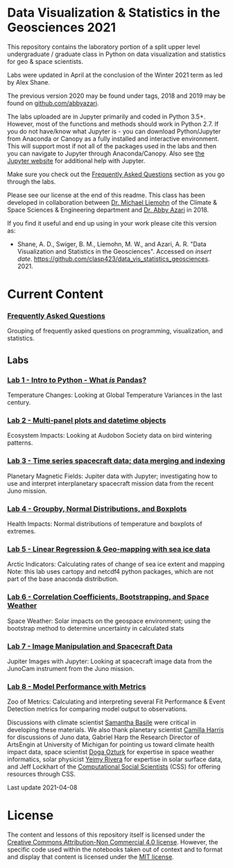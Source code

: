# Data Visualization & Statistics in the Geosciences 2021

This repository contains the laboratory portion of a split upper level
undergraduate / graduate class in Python on data visualization and statistics
for geo &amp; space scientists.

Labs were updated in April at the conclusion of the Winter 2021 term as led by Alex Shane. 

The previous version 2020 may be found under tags, 2018 and 2019 may be found on [github.com/abbyazari](https://github.com/abbyazari).

The labs uploaded are in Jupyter primarily and coded in Python 3.5+.
However, most of the functions and methods should work in Python 2.7.
If you do not have/know what Jupyter is - you can download Python/Jupyter
from Anaconda or Canopy as a fully installed and interactive environment.
This will support most if not all of the packages used in the labs and then
you can navigate to Jupyter through Anaconda/Canopy. Also see
[the Jupyter website](https://www.jupyter.org) for additional help with Jupyter.

Make sure you check out the
[Frequently Asked Questions](https://github.com/clasp423/data_vis_statistics_geosciences/blob/master/FAQ/FAQ.md)
section as you go through the labs. 
 
Please see our license at the end of this readme.
This class has been developed in collaboration between
[Dr. Michael Liemohn](http://clasp.engin.umich.edu/people/liemohn)
of the Climate & Space Sciences & Engineering department and 
[Dr. Abby Azari](https://abbyazari.github.io/) in 2018. 

If you find it useful and end up using in your work please cite this version as: 
- Shane, A. D., Swiger, B. M., Liemohn, M. W., and Azari, A. R.
"Data Visualization and Statistics in the Geosciences".
Accessed on *insert date*.
https://github.com/clasp423/data_vis_statistics_geosciences. 2021.



# Current Content

### [Frequently Asked Questions](https://github.com/clasp423/data_vis_statistics_geosciences/blob/master/FAQ/FAQ.md)

Grouping of frequently asked questions on programming, visualization, and statistics.

## Labs

### [Lab 1 - Intro to Python - What *is* Pandas?](https://github.com/clasp423/data_vis_statistics_geosciences/tree/master/Lab%201)

Temperature Changes: Looking at Global Temperature Variances in the
last century.

### [Lab 2 - Multi-panel plots and datetime objects](https://github.com/clasp423/data_vis_statistics_geosciences/tree/master/Lab%202)

Ecosystem Impacts: Looking at Audobon Society data on bird wintering patterns.

### [Lab 3 - Time series spacecraft data; data merging and indexing](https://github.com/clasp423/data_vis_statistics_geosciences/tree/master/Lab%203)

Planetary Magnetic Fields: Jupiter data with Jupyter; investigating how to
use and interpret interplanetary spacecraft mission data from the recent Juno mission.

### [Lab 4 - Groupby, Normal Distributions, and Boxplots](https://github.com/clasp423/data_vis_statistics_geosciences/tree/master/Lab%204)

Health Impacts: Normal distributions of temperature and boxplots of extremes.

### [Lab 5 - Linear Regression & Geo-mapping with sea ice data](https://github.com/clasp423/data_vis_statistics_geosciences/tree/master/Lab%205)

Arctic Indicators: Calculating rates of change of sea ice extent and mapping
Note: this lab uses cartopy and netcdf4 python packages, which are not part of
the base anaconda distribution.

### [Lab 6 - Correlation Coefficients, Bootstrapping, and Space Weather](https://github.com/clasp423/data_vis_statistics_geosciences/tree/master/Lab%206)

Space Weather: Solar impacts on the geospace environment; using the bootstrap
method to determine uncertainty in calculated stats

### [Lab 7 - Image Manipulation and Spacecraft Data](https://github.com/clasp423/data_vis_statistics_geosciences/tree/master/Lab%207)

Jupiter Images with Jupyter: Looking at spacecraft image data from the JunoCam
instrument from the Juno mission.

### [Lab 8 - Model Performance with Metrics](https://github.com/clasp423/data_vis_statistics_geosciences/tree/master/Lab%208)

Zoo of Metrics: Calculating and interpreting several Fit Performance & Event
Detection metrics for comparing model output to observations.


Discussions with climate scientist
[Samantha Basile](https://www.linkedin.com/in/samanthabasile1/)
were critical in developing these materials.
We also thank planetary scientist [Camilla Harris](https://github.com/cdkharris)
for discussions of Juno data, Gabriel Harp the Research Director of ArtsEngin
at University of Michigan for pointing us toward climate health impact data,
space scientist [Doga Ozturk](http://orcid.org/0000-0002-8071-2707) for
expertise in space weather informatics, solar physicist
[Yeimy Rivera](https://clasp.engin.umich.edu/people/yeimy_rivera/)
for expertise in solar surface data, and Jeff Lockhart of the
[Computational Social Scientists](https://github.com/UM-CSS) (CSS)
for offering resources through CSS.

Last update 2021-04-08

# License
The content and lessons of this repository itself is licensed under the
[Creative Commons Attribution-Non Commercial 4.0 license](https://creativecommons.org/licenses/by-nc/4.0/).
However, the specific code used within the notebooks taken out of context and
to format and display that content is licensed under the
[MIT license](https://choosealicense.com/licenses/mit/).

